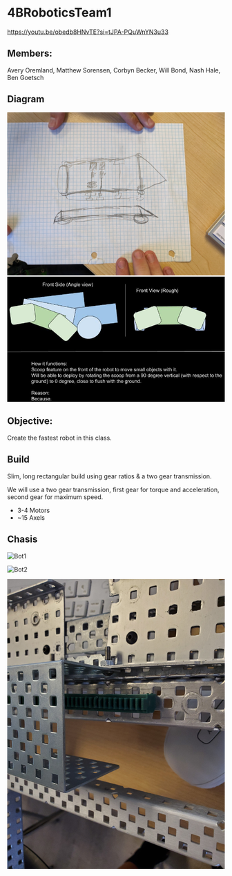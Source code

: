 # 4BRoboticsTeam1

https://youtu.be/obedb8HNvTE?si=tJPA-PQuWnYN3u33

## Members:
Avery Oremland, Matthew Sorensen, Corbyn Becker, Will Bond, Nash Hale, Ben Goetsch

## Diagram
![Diagram](https://github.com/Who-Am-Idk/4BRoboticsTeam1/blob/main/images/diagram.jpg?raw=true)
![Scoop](https://github.com/Who-Am-Idk/4BRoboticsTeam1/blob/main/images/Team%201%20Robot%20Scoop%204B.jpg?raw=true)

## Objective:
Create the fastest robot in this class.

## Build
Slim, long rectangular build using gear ratios & a two gear transmission.

We will use a two gear transmission, first gear for torque and acceleration, second gear for maximum speed.

* 3-4 Motors
* ~15 Axels

## Chasis

![Bot1](https://github.com/Who-Am-Idk/4BRoboticsTeam1/blob/main/images/bot1.jpg?raw=true)

![Bot2](https://github.com/Who-Am-Idk/4BRoboticsTeam1/blob/main/images/bot2.jpg?raw=true)

![Bot3](https://github.com/Who-Am-Idk/4BRoboticsTeam1/blob/main/images/bot3.jpg?raw=true)
